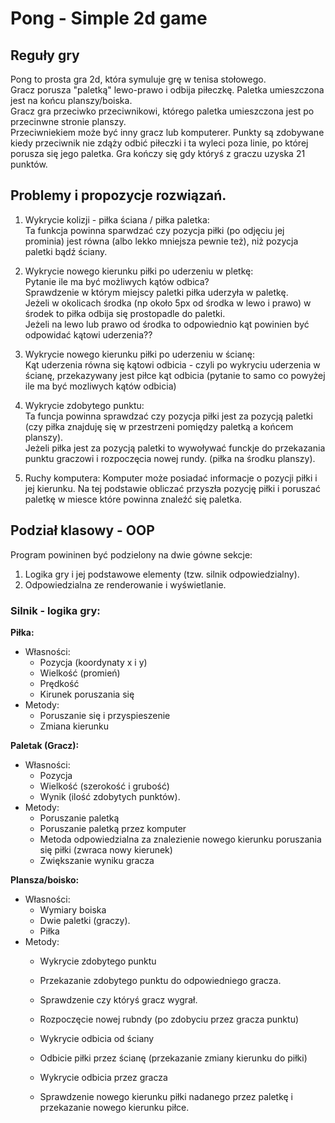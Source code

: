 #  Pong - Simple 2d game

## Reguły gry

Pong to prosta gra 2d, która symuluje grę w tenisa stołowego. \
Gracz porusza "paletką" lewo-prawo i odbija piłeczkę. Paletka umieszczona jest na końcu planszy/boiska. \
Gracz gra przeciwko przeciwnikowi, którego paletka umieszczona jest po przecinwne stronie planszy. \
Przeciwniekiem może być inny gracz lub komputerer. Punkty są zdobywane kiedy przeciwnik nie zdąży odbić piłeczki i ta wyleci poza linie, po której porusza się jego paletka. Gra kończy się gdy któryś z graczu uzyska 21 punktów. 

## Problemy i propozycje rozwiązań. 

1. Wykrycie kolizji - piłka ściana / piłka paletka: \
Ta funkcja powinna sparwdzać czy pozycja piłki (po odjęciu jej prominia) jest równa (albo lekko mniejsza pewnie też), niż pozycja paletki bądź ściany.

2. Wykrycie nowego kierunku piłki po uderzeniu w pletkę: \
Pytanie ile ma być możliwych kątów odbica? \
Sprawdzenie w którym miejscy paletki piłka uderzyła w paletkę. \
Jeżeli w okolicach środka (np około 5px od środka w lewo i prawo) w środek to piłka odbija się prostopadle do paletki. \
Jeżeli na lewo lub prawo od środka to odpowiednio kąt powinien być odpowidać kątowi uderzenia?? 

3. Wykrycie nowego kierunku piłki po uderzeniu w ścianę: \
Kąt uderzenia równa się kątowi odbicia - czyli po wykryciu uderzenia w ścianę, przekazywany jest piłce kąt odbicia (pytanie to samo co powyżej ile ma być mozliwych kątów odbicia)

3. Wykrycie zdobytego punktu: \
Ta funcja powinna sprawdzać czy pozycja piłki jest za pozycją paletki (czy piłka znajduję się w przestrzeni pomiędzy paletką a końcem planszy). \
Jeżeli piłka jest za pozycją paletki to wywoływać funckje do przekazania punktu graczowi i rozpoczęcia nowej rundy. (piłka na środku planszy). 

4. Ruchy komputera: 
Komputer może posiadać informacje o pozycji piłki i jej kierunku. Na tej podstawie obliczać przyszła pozycję piłki i poruszać paletkę w miesce które powinna znaleźć się paletka. 

## Podział klasowy - OOP

Program powininen być podzielony na dwie gówne sekcje:
1. Logika gry i jej podstawowe elementy (tzw. silnik odpowiedzialny).
2. Odpowiedzialna ze renderowanie i wyświetlanie.  

### Silnik - logika gry: 

**Piłka:**
- Własności:
    - Pozycja (koordynaty x i y)
    - Wielkość (promień)
    - Prędkość
    - Kirunek poruszania się
- Metody:
    - Poruszanie się i przyspieszenie 
    - Zmiana kierunku

**Paletak (Gracz):**
- Własności:
    - Pozycja
    - Wielkość (szerokość i grubość)
    - Wynik (ilość zdobytych punktów). 
- Metody:
    - Poruszanie paletką
    - Poruszanie paletką przez komputer
    - Metoda odpowiedzialna za znalezienie nowego kierunku poruszania się piłki (zwraca nowy kierunek)
    - Zwiększanie wyniku gracza

**Plansza/boisko:**
- Własności:
    - Wymiary boiska
    - Dwie paletki (graczy).
    - Piłka
- Metody:
    - Wykrycie zdobytego punktu
    - Przekazanie zdobytego punktu do odpowiedniego gracza. 
    - Sprawdzenie czy któryś gracz wygrał.
    - Rozpoczęcie nowej rubndy (po zdobyciu przez gracza punktu)

    - Wykrycie odbicia od ściany
    - Odbicie piłki przez ścianę (przekazanie zmiany kierunku do piłki)
    - Wykrycie odbicia przez gracza

    - Sprawdzenie nowego kierunku piłki nadanego przez paletkę i przekazanie nowego kierunku piłce. 


